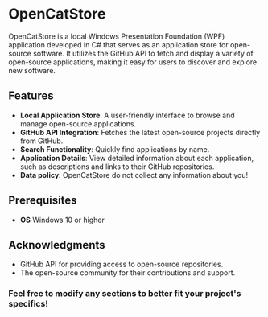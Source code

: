 # OpenCatStore

OpenCatStore is a local Windows Presentation Foundation (WPF) application developed in C# that serves as an application store for open-source software. It utilizes the GitHub API to fetch and display a variety of open-source applications, making it easy for users to discover and explore new software.

## Features

- **Local Application Store**: A user-friendly interface to browse and manage open-source applications.
- **GitHub API Integration**: Fetches the latest open-source projects directly from GitHub.
- **Search Functionality**: Quickly find applications by name.
- **Application Details**: View detailed information about each application, such as descriptions and links to their GitHub repositories.
- **Data policy**: OpenCatStore do not collect any information about you!

## Prerequisites
- **OS** Windows 10 or higher

## Acknowledgments

- GitHub API for providing access to open-source repositories.
- The open-source community for their contributions and support.


### Feel free to modify any sections to better fit your project's specifics!
